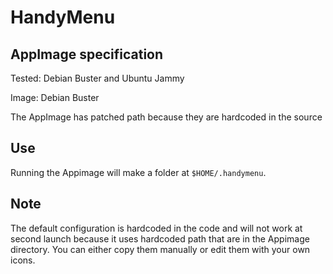 # HandyMenu

## AppImage specification

Tested: Debian Buster and Ubuntu Jammy

Image: Debian Buster

The AppImage has patched path because they are hardcoded in the source

## Use

Running the Appimage will make a folder at `$HOME/.handymenu`.

##  Note

The default configuration is hardcoded in the code and will not work at second launch because it uses hardcoded path that are in the Appimage directory.
You can either copy them manually or edit them with your own icons.

